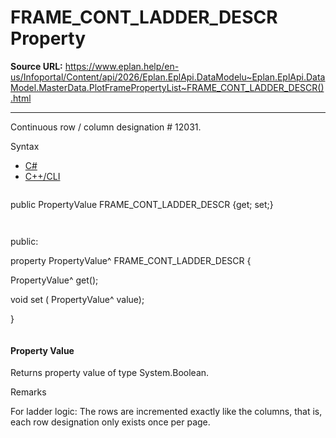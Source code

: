 # FRAME_CONT_LADDER_DESCR Property

**Source URL:** https://www.eplan.help/en-us/Infoportal/Content/api/2026/Eplan.EplApi.DataModelu~Eplan.EplApi.DataModel.MasterData.PlotFramePropertyList~FRAME_CONT_LADDER_DESCR().html

---

Continuous row / column designation # 12031.

Syntax

- [C#](#i-syntax-CS)
- [C++/CLI](#i-syntax-CPP2005)

```
```
public PropertyValue FRAME_CONT_LADDER_DESCR {get; set;}
```
```

```
```
public:

property PropertyValue^ FRAME_CONT_LADDER_DESCR {

   PropertyValue^ get();

   void set (    PropertyValue^ value);

}
```
```

#### Property Value

Returns property value of type System.Boolean.

Remarks

For ladder logic: The rows are incremented exactly like the columns, that is, each row designation only exists once per page.
